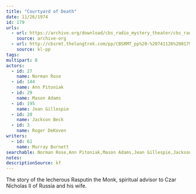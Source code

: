 ```yaml
---
title: "Courtyard of Death"
date: 11/26/1974
id: 179
urls: 
  - url: https://archive.org/download/cbs_radio_mystery_theater/cbs_radio_mystery_theater-0151-0200.zip/cbs_radio_mystery_theater-0151-0200%2Fcbsrmt_0179_courtyard_of_death.mp3
    source: archive-org
  - url: http://cbsrmt.thelongtrek.com/pp/CBSRMT_pp%20-%20741126%200179%20Courtyard%20of%20Death.mp3
    source: kl-pp
tags: 
multipart: 0
actors:  
  - id: 27
    name: Norman Rose  
  - id: 144
    name: Ann Pitoniak  
  - id: 29
    name: Mason Adams  
  - id: 195
    name: Jean Gillespie  
  - id: 20
    name: Jackson Beck  
  - id: 3
    name: Roger DeKoven
writers:  
  - id: 61
    name: Murray Burnett
searchable: Norman Rose,Ann Pitoniak,Mason Adams,Jean Gillespie,Jackson Beck,Roger DeKoven Murray Burnett
notes: 
descriptionSource: kf
---
```

The story of the lecherous Rasputin the Monk, spiritual advisor to Czar Nicholas II of Russia and his wife.